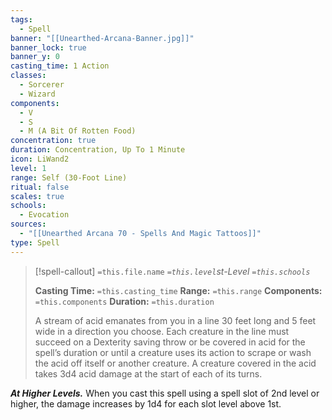 ```yaml
---
tags:
  - Spell
banner: "[[Unearthed-Arcana-Banner.jpg]]"
banner_lock: true
banner_y: 0
casting_time: 1 Action
classes:
  - Sorcerer
  - Wizard
components:
  - V
  - S
  - M (A Bit Of Rotten Food)
concentration: true
duration: Concentration, Up To 1 Minute
icon: LiWand2
level: 1
range: Self (30-Foot Line)
ritual: false
scales: true
schools:
  - Evocation
sources:
  - "[[Unearthed Arcana 70 - Spells And Magic Tattoos]]"
type: Spell
---
```

>[!spell-callout] `=this.file.name`
>*`=this.level`st-Level `=this.schools`*
>
>**Casting Time:** `=this.casting_time`
>**Range:** `=this.range`
>**Components:** `=this.components`
>**Duration:** `=this.duration`
>
>A stream of acid emanates from you in a line 30 feet long and 5 feet wide in a direction you choose. Each creature in the line must succeed on a Dexterity saving throw or be covered in acid for the spell’s duration or until a creature uses its action to scrape or wash the acid off itself or another creature. A creature covered in the acid takes 3d4 acid damage at the start of each of its turns.
>
>
***At Higher Levels.*** When you cast this spell using a spell slot of 2nd level or higher, the damage increases by 1d4 for each slot level above 1st.